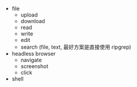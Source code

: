 - file
  - upload
  - download
  - read
  - write
  - edit
  - search (file, text, 最好方案是直接使用 ripgrep)
- headless browser
  - navigate
  - screenshot
  - click
- shell
